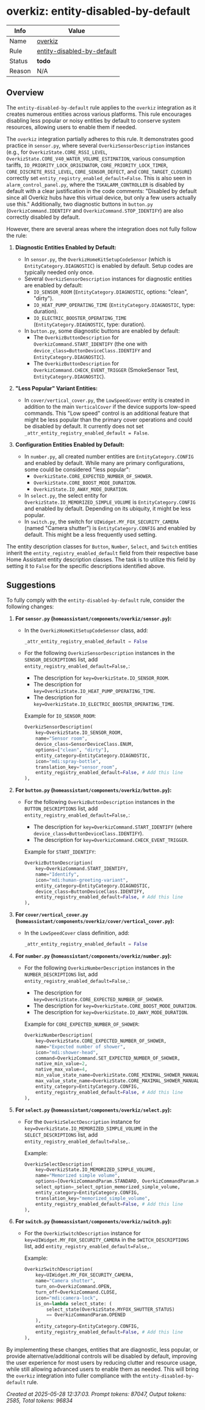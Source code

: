 # overkiz: entity-disabled-by-default

| Info   | Value                                                                    |
|--------|--------------------------------------------------------------------------|
| Name   | [overkiz](https://www.home-assistant.io/integrations/overkiz/) |
| Rule   | [entity-disabled-by-default](https://developers.home-assistant.io/docs/core/integration-quality-scale/rules/entity-disabled-by-default)                                                     |
| Status | **todo**                                                                 |
| Reason | N/A                                                                      |

## Overview

The `entity-disabled-by-default` rule applies to the `overkiz` integration as it creates numerous entities across various platforms. This rule encourages disabling less popular or noisy entities by default to conserve system resources, allowing users to enable them if needed.

The `overkiz` integration partially adheres to this rule.
It demonstrates good practice in `sensor.py`, where several `OverkizSensorDescription` instances (e.g., for `OverkizState.CORE_RSSI_LEVEL`, `OverkizState.CORE_V40_WATER_VOLUME_ESTIMATION`, various consumption tariffs, `IO_PRIORITY_LOCK_ORIGINATOR`, `CORE_PRIORITY_LOCK_TIMER`, `CORE_DISCRETE_RSSI_LEVEL`, `CORE_SENSOR_DEFECT`, and `CORE_TARGET_CLOSURE`) correctly set `entity_registry_enabled_default=False`. This is also seen in `alarm_control_panel.py`, where the `TSKALARM_CONTROLLER` is disabled by default with a clear justification in the code comments: "Disabled by default since all Overkiz hubs have this virtual device, but only a few users actually use this."
Additionally, two diagnostic buttons in `button.py` (`OverkizCommand.IDENTIFY` and `OverkizCommand.STOP_IDENTIFY`) are also correctly disabled by default.

However, there are several areas where the integration does not fully follow the rule:

1.  **Diagnostic Entities Enabled by Default:**
    *   In `sensor.py`, the `OverkizHomeKitSetupCodeSensor` (which is `EntityCategory.DIAGNOSTIC`) is enabled by default. Setup codes are typically needed only once.
    *   Several `OverkizSensorDescription` instances for diagnostic entities are enabled by default:
        *   `IO_SENSOR_ROOM` (`EntityCategory.DIAGNOSTIC`, options: "clean", "dirty").
        *   `IO_HEAT_PUMP_OPERATING_TIME` (`EntityCategory.DIAGNOSTIC`, type: duration).
        *   `IO_ELECTRIC_BOOSTER_OPERATING_TIME` (`EntityCategory.DIAGNOSTIC`, type: duration).
    *   In `button.py`, some diagnostic buttons are enabled by default:
        *   The `OverkizButtonDescription` for `OverkizCommand.START_IDENTIFY` (the one with `device_class=ButtonDeviceClass.IDENTIFY` and `EntityCategory.DIAGNOSTIC`).
        *   The `OverkizButtonDescription` for `OverkizCommand.CHECK_EVENT_TRIGGER` (SmokeSensor Test, `EntityCategory.DIAGNOSTIC`).

2.  **"Less Popular" Variant Entities:**
    *   In `cover/vertical_cover.py`, the `LowSpeedCover` entity is created in addition to the main `VerticalCover` if the device supports low-speed commands. This "Low speed" control is an additional feature that might be less popular than the primary cover operations and could be disabled by default. It currently does not set `_attr_entity_registry_enabled_default = False`.

3.  **Configuration Entities Enabled by Default:**
    *   In `number.py`, all created number entities are `EntityCategory.CONFIG` and enabled by default. While many are primary configurations, some could be considered "less popular":
        *   `OverkizState.CORE_EXPECTED_NUMBER_OF_SHOWER`.
        *   `OverkizState.CORE_BOOST_MODE_DURATION`.
        *   `OverkizState.IO_AWAY_MODE_DURATION`.
    *   In `select.py`, the select entity for `OverkizState.IO_MEMORIZED_SIMPLE_VOLUME` is `EntityCategory.CONFIG` and enabled by default. Depending on its ubiquity, it might be less popular.
    *   In `switch.py`, the switch for `UIWidget.MY_FOX_SECURITY_CAMERA` (named "Camera shutter") is `EntityCategory.CONFIG` and enabled by default. This might be a less frequently used setting.

The entity description classes for `Button`, `Number`, `Select`, and `Switch` entities inherit the `entity_registry_enabled_default` field from their respective base Home Assistant entity description classes. The task is to utilize this field by setting it to `False` for the specific descriptions identified above.

## Suggestions

To fully comply with the `entity-disabled-by-default` rule, consider the following changes:

1.  **For `sensor.py` (`homeassistant/components/overkiz/sensor.py`):**
    *   In the `OverkizHomeKitSetupCodeSensor` class, add:
        ```python
        _attr_entity_registry_enabled_default = False
        ```
    *   For the following `OverkizSensorDescription` instances in the `SENSOR_DESCRIPTIONS` list, add `entity_registry_enabled_default=False,`:
        *   The description for `key=OverkizState.IO_SENSOR_ROOM`.
        *   The description for `key=OverkizState.IO_HEAT_PUMP_OPERATING_TIME`.
        *   The description for `key=OverkizState.IO_ELECTRIC_BOOSTER_OPERATING_TIME`.

        Example for `IO_SENSOR_ROOM`:
        ```python
        OverkizSensorDescription(
            key=OverkizState.IO_SENSOR_ROOM,
            name="Sensor room",
            device_class=SensorDeviceClass.ENUM,
            options=["clean", "dirty"],
            entity_category=EntityCategory.DIAGNOSTIC,
            icon="mdi:spray-bottle",
            translation_key="sensor_room",
            entity_registry_enabled_default=False, # Add this line
        ),
        ```

2.  **For `button.py` (`homeassistant/components/overkiz/button.py`):**
    *   For the following `OverkizButtonDescription` instances in the `BUTTON_DESCRIPTIONS` list, add `entity_registry_enabled_default=False,`:
        *   The description for `key=OverkizCommand.START_IDENTIFY` (where `device_class=ButtonDeviceClass.IDENTIFY`).
        *   The description for `key=OverkizCommand.CHECK_EVENT_TRIGGER`.

        Example for `START_IDENTIFY`:
        ```python
        OverkizButtonDescription(
            key=OverkizCommand.START_IDENTIFY,
            name="Identify",
            icon="mdi:human-greeting-variant",
            entity_category=EntityCategory.DIAGNOSTIC,
            device_class=ButtonDeviceClass.IDENTIFY,
            entity_registry_enabled_default=False, # Add this line
        ),
        ```

3.  **For `cover/vertical_cover.py` (`homeassistant/components/overkiz/cover/vertical_cover.py`):**
    *   In the `LowSpeedCover` class definition, add:
        ```python
        _attr_entity_registry_enabled_default = False
        ```

4.  **For `number.py` (`homeassistant/components/overkiz/number.py`):**
    *   For the following `OverkizNumberDescription` instances in the `NUMBER_DESCRIPTIONS` list, add `entity_registry_enabled_default=False,`:
        *   The description for `key=OverkizState.CORE_EXPECTED_NUMBER_OF_SHOWER`.
        *   The description for `key=OverkizState.CORE_BOOST_MODE_DURATION`.
        *   The description for `key=OverkizState.IO_AWAY_MODE_DURATION`.

        Example for `CORE_EXPECTED_NUMBER_OF_SHOWER`:
        ```python
        OverkizNumberDescription(
            key=OverkizState.CORE_EXPECTED_NUMBER_OF_SHOWER,
            name="Expected number of shower",
            icon="mdi:shower-head",
            command=OverkizCommand.SET_EXPECTED_NUMBER_OF_SHOWER,
            native_min_value=2,
            native_max_value=4,
            min_value_state_name=OverkizState.CORE_MINIMAL_SHOWER_MANUAL_MODE,
            max_value_state_name=OverkizState.CORE_MAXIMAL_SHOWER_MANUAL_MODE,
            entity_category=EntityCategory.CONFIG,
            entity_registry_enabled_default=False, # Add this line
        ),
        ```

5.  **For `select.py` (`homeassistant/components/overkiz/select.py`):**
    *   For the `OverkizSelectDescription` instance for `key=OverkizState.IO_MEMORIZED_SIMPLE_VOLUME` in the `SELECT_DESCRIPTIONS` list, add `entity_registry_enabled_default=False,`.

        Example:
        ```python
        OverkizSelectDescription(
            key=OverkizState.IO_MEMORIZED_SIMPLE_VOLUME,
            name="Memorized simple volume",
            options=[OverkizCommandParam.STANDARD, OverkizCommandParam.HIGHEST],
            select_option=_select_option_memorized_simple_volume,
            entity_category=EntityCategory.CONFIG,
            translation_key="memorized_simple_volume",
            entity_registry_enabled_default=False, # Add this line
        ),
        ```

6.  **For `switch.py` (`homeassistant/components/overkiz/switch.py`):**
    *   For the `OverkizSwitchDescription` instance for `key=UIWidget.MY_FOX_SECURITY_CAMERA` in the `SWITCH_DESCRIPTIONS` list, add `entity_registry_enabled_default=False,`.

        Example:
        ```python
        OverkizSwitchDescription(
            key=UIWidget.MY_FOX_SECURITY_CAMERA,
            name="Camera shutter",
            turn_on=OverkizCommand.OPEN,
            turn_off=OverkizCommand.CLOSE,
            icon="mdi:camera-lock",
            is_on=lambda select_state: (
                select_state(OverkizState.MYFOX_SHUTTER_STATUS)
                == OverkizCommandParam.OPENED
            ),
            entity_category=EntityCategory.CONFIG,
            entity_registry_enabled_default=False, # Add this line
        ),
        ```

By implementing these changes, entities that are diagnostic, less popular, or provide alternative/additional controls will be disabled by default, improving the user experience for most users by reducing clutter and resource usage, while still allowing advanced users to enable them as needed. This will bring the `overkiz` integration into fuller compliance with the `entity-disabled-by-default` rule.

_Created at 2025-05-28 12:37:03. Prompt tokens: 87047, Output tokens: 2585, Total tokens: 96834_
